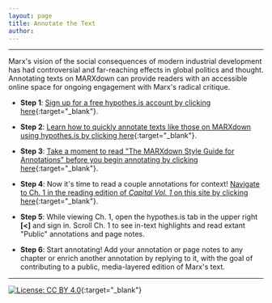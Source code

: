 ```yaml
---
layout: page
title: Annotate the Text
author:
---
```


* * *

Marx's vision of the social consequences of modern industrial development has had controversial and far-reaching effects in global politics and thought. Annotating texts on MARXdown can provide readers with an accessible online space for ongoing engagement with Marx's radical critique.

* **Step 1**: [Sign up for a free hypothes.is account by clicking here](https://web.hypothes.is/start/){:target="_blank"}.

* **Step 2**: [Learn how to quickly annotate texts like those on MARXdown using hypothes.is by clicking here](https://web.hypothes.is/quick-start-guide-for-students/){:target="_blank"}.

* **Step 3**: [Take a moment to read "The MARXdown Style Guide for Annotations" before you begin annotating by clicking here](https://docs.google.com/document/d/14hfh7E9KhtJHpYjst5-CMwGYY_kEFJtXUpmQSema5Zs/edit?usp=sharing){:target="_blank"}.

* **Step 4**: Now it's time to read a couple annotations for context! [Navigate to Ch. 1 in the reading edition of *Capital Vol. 1* on this site by clicking here](https://marxdown.github.io/texts/ch01/){:target="_blank"}.

* **Step 5**: While viewing Ch. 1, open the hypothes.is tab in the upper right **[<]** and sign in. Scroll Ch. 1 to see in-text highlights and read extant "Public" annotations and page notes.

* **Step 6**: Start annotating! Add your annotation or page notes to any chapter or enrich another annotation by replying to it, with the goal of contributing to a public, media-layered edition of Marx's text.

* * *

[![License: CC BY 4.0](https://img.shields.io/badge/License-CC%20BY%204.0-lightgrey.svg)](https://creativecommons.org/licenses/by/4.0/){:target="_blank"}
